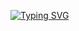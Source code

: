 <a href="https://git.io/typing-svg"><img src="https://readme-typing-svg.herokuapp.com?font=Fira+Code&pause=1000&width=435&lines=Welcome" alt="Typing SVG" /></a>
